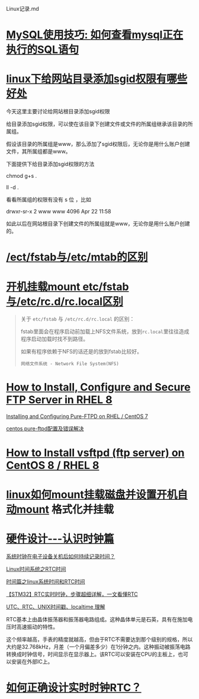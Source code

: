 Linux记录.md

# [MySQL使用技巧: 如何查看mysql正在执行的SQL语句](https://www.coorw.com/3359.html)

# [linux下给网站目录添加sgid权限有哪些好处](https://www.coorw.com/2599.html)

今天这里主要讨论给网站根目录添加sgid权限

给目录添加sgid权限，可以使在该目录下创建文件或文件的所属组继承该目录的所属组。

假设该目录的所属组是www，那么添加了sgid权限后，无论你是用什么账户创建文件，其所属组都是www。

下面提供下给目录添加sgid权限的方法

chmod g+s .

ll -d .

看看所属组的权限有没有 s 位 ，比如

drwxr-sr-x 2 www www 4096 Apr 22 11:58

如此以后在网站根目录下创建文件的所属组就是www，无论你是用什么账户创建的。

# [/ect/fstab与/etc/mtab的区别](https://blog.51cto.com/u_15127623/3433220)

# [开机挂载mount etc/fstab与/etc/rc.d/rc.local区别](https://developer.aliyun.com/article/516428)


> 关于 `etc/fstab` 与 `/etc/rc.d/rc.local` 的区别：
> 
> fstab里面会在程序启动前加载上NFS文件系统，放到`rc.local`里往往造成程序启动加载时找不到路径。
> 
> 如果有程序依赖于NFS的话还是的放到fstab比较好。
>
> `网络文件系统 - Network File System(NFS)`

# [How to Install, Configure and Secure FTP Server in RHEL 8](https://www.tecmint.com/install-ftp-server-in-rhel-8/)

[Installing and Configuring Pure-FTPD on RHEL / CentOS 7](https://blog.momentumhosting.cloud/general-hosting/installing-and-configuring-pure-ftpd-on-rhel-centos-7/)

[centos pure-ftpd配置及错误解决](https://www.cnblogs.com/gaoxu387/p/8033796.html)

# [How to Install vsftpd (ftp server) on CentOS 8 / RHEL 8](https://www.linuxtechi.com/install-vsftpd-server-centos-8-rhel-8/)

# [linux如何mount挂载磁盘并设置开机自动mount](https://blog.csdn.net/mochou111/article/details/81298613) 格式化并挂载


# [硬件设计---认识时钟篇](https://blog.csdn.net/weixin_43813325/article/details/106924618)

[系统时钟在电子设备关机后如何持续记录时间？](https://www.zhihu.com/question/279200764)

[Linux时间系统之RTC时间](https://blog.csdn.net/u013686019/article/details/57126940)

[时间篇之linux系统时间和RTC时间](https://www.cnblogs.com/aozhejin/p/15978539.html)


[【STM32】RTC实时时钟，步骤超细详解，一文看懂RTC](https://blog.csdn.net/as480133937/article/details/105026033)


[UTC、RTC、UNIX时间戳、localtime 理解](https://blog.csdn.net/qq_37698947/article/details/115772329)

RTC基本上由晶体振荡器和振荡器电路组成。这种晶体单元是石英，具有在施加电压时高速振动的特性。

这个频率越高，手表的精度就越高，但由于RTC不需要达到那个级别的规格，所以大约是32.768kHz，月差（一个月偏差多少）在1分钟之内。这种振动被振荡电路转换成时钟信号，时间显示在显示器上。该RTC可以安装在CPU的主板上，也可以安装在外部IC上。

# [如何正确设计实时时钟RTC？](https://zhuanlan.zhihu.com/p/37226700)